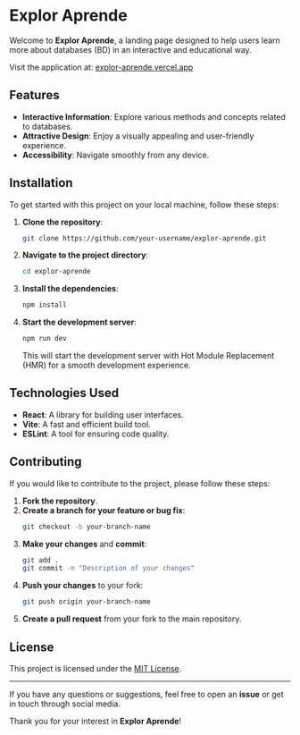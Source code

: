 # Explor Aprende

Welcome to **Explor Aprende**, a landing page designed to help users learn more about databases (BD) in an interactive and educational way.

Visit the application at: [explor-aprende.vercel.app](https://explor-aprende.vercel.app/)

## Features

- **Interactive Information**: Explore various methods and concepts related to databases.
- **Attractive Design**: Enjoy a visually appealing and user-friendly experience.
- **Accessibility**: Navigate smoothly from any device.

## Installation

To get started with this project on your local machine, follow these steps:

1. **Clone the repository**:
    ```bash
    git clone https://github.com/your-username/explor-aprende.git
    ```

2. **Navigate to the project directory**:
    ```bash
    cd explor-aprende
    ```

3. **Install the dependencies**:
    ```bash
    npm install
    ```

4. **Start the development server**:
    ```bash
    npm run dev
    ```

    This will start the development server with Hot Module Replacement (HMR) for a smooth development experience.

## Technologies Used

- **React**: A library for building user interfaces.
- **Vite**: A fast and efficient build tool.
- **ESLint**: A tool for ensuring code quality.

## Contributing

If you would like to contribute to the project, please follow these steps:

1. **Fork the repository**.
2. **Create a branch for your feature or bug fix**:
    ```bash
    git checkout -b your-branch-name
    ```
3. **Make your changes** and **commit**:
    ```bash
    git add .
    git commit -m "Description of your changes"
    ```
4. **Push your changes** to your fork:
    ```bash
    git push origin your-branch-name
    ```
5. **Create a pull request** from your fork to the main repository.

## License

This project is licensed under the [MIT License](LICENSE).

---

If you have any questions or suggestions, feel free to open an **issue** or get in touch through social media.

Thank you for your interest in **Explor Aprende**!

